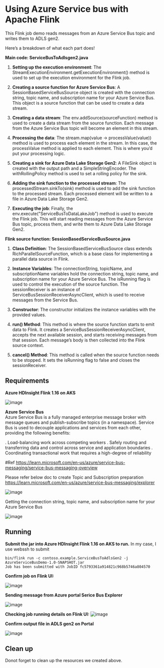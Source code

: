 # Using Azure Service bus with Apache Flink 

This Flink job demo reads messages from an Azure Service Bus topic and writes them to ADLS gen2.

Here’s a breakdown of what each part does!

**Main code: ServiceBusToAdlsgen2.java**

1. **Setting up the execution environment**: The StreamExecutionEnvironment.getExecutionEnvironment() method is used to set up the execution environment for the Flink job.

2. **Creating a source function for Azure Service Bus**: A SessionBasedServiceBusSource object is created with the connection string, topic name, and subscription name for your Azure Service Bus. This object is a source function that can be used to create a data stream.

3. **Creating a data stream**: The env.addSource(sourceFunction) method is used to create a data stream from the source function. Each message from the Azure Service Bus topic will become an element in this stream.

4. **Processing the data**: The stream.map(value -> processValue(value)) method is used to process each element in the stream. In this case, the processValue method is applied to each element. This is where you’d put your processing logic.

5. **Creating a sink for Azure Data Lake Storage Gen2**: A FileSink object is created with the output path and a SimpleStringEncoder. The withRollingPolicy method is used to set a rolling policy for the sink.

6. **Adding the sink function to the processed stream**: The processedStream.sinkTo(sink) method is used to add the sink function to the processed stream. Each processed element will be written to a file in Azure Data Lake Storage Gen2.

7. **Executing the job**: Finally, the env.execute("ServiceBusToDataLakeJob") method is used to execute the Flink job. This will start reading messages from the Azure Service Bus topic, process them, and write them to Azure Data Lake Storage Gen2.

**Flink source function: SessionBasedServiceBusSource.java**

1. **Class Definition**: The SessionBasedServiceBusSource class extends RichParallelSourceFunction<String>, which is a base class for implementing a parallel data source in Flink.

2. **Instance Variables**: The connectionString, topicName, and subscriptionName variables hold the connection string, topic name, and subscription name for your Azure Service Bus. The isRunning flag is used to control the execution of the source function. The sessionReceiver is an instance of ServiceBusSessionReceiverAsyncClient, which is used to receive messages from the Service Bus.

3. **Constructor**: The constructor initializes the instance variables with the provided values.

4. **run() Method**: This method is where the source function starts to emit data to Flink. It creates a ServiceBusSessionReceiverAsyncClient, accepts the next available session, and starts receiving messages from that session. Each message’s body is then collected into the Flink source context.

5. **cancel() Method**: This method is called when the source function needs to be stopped. It sets the isRunning flag to false and closes the sessionReceiver.

## Requirements

**Azure HDInsight Flink 1.16 on AKS**

![image](https://github.com/Baiys1234/hdinsight-aks/assets/35547706/18d1000c-9c18-4017-8a9b-9d3e4920cfb7)


**Azure Service Bus** <br>
Azure Service Bus is a fully managed enterprise message broker with message queues and publish-subscribe topics (in a namespace). Service Bus is used to decouple applications and services from each other, providing the following benefits:

. Load-balancing work across competing workers
. Safely routing and transferring data and control across service and application boundaries
. Coordinating transactional work that requires a high-degree of reliability

#Ref
https://learn.microsoft.com/en-us/azure/service-bus-messaging/service-bus-messaging-overview

Please refer below doc to create Topic and Subscription preparation 
https://learn.microsoft.com/en-us/azure/service-bus-messaging/explorer

![image](https://github.com/Baiys1234/hdinsight-aks/assets/35547706/a61a13a9-d53b-423c-8e43-477e13e32fc2)

Getting the connection string, topic name, and subscription name for your Azure Service Bus

![image](https://github.com/Azure-Samples/hdinsight-aks/assets/35547706/0fdd9386-aa66-4212-9105-37dc63af708a)


## Running

**Submit the jar into Azure HDInsight Flink 1.16 on AKS to run.**
In my case, I use webssh to submit
```
bin/flink run -c contoso.example.ServiceBusToAdlsGen2 -j AzureServiceBusDemo-1.0-SNAPSHOT.jar
Job has been submitted with JobID fc5793361a914821c968b5746a804570
```

**Confirm job on Flink UI:**

![image](https://github.com/Baiys1234/hdinsight-aks/assets/35547706/eeb5fb08-c15c-4917-9899-7fbb9ce8277c)

**Sending message from Azure portal Serice Bus Explorer**

![image](https://github.com/Baiys1234/hdinsight-aks/assets/35547706/d4ba1c3c-0b48-458c-b082-0a1a8c1d3624)

**Checking job running details on Flink UI:**
![image](https://github.com/Baiys1234/hdinsight-aks/assets/35547706/50f5ad9a-d841-4636-bce7-bc0be68e5959)

**Confirm output file in ADLS gen2 on Portal**

![image](https://github.com/Baiys1234/hdinsight-aks/assets/35547706/efa9c03d-3449-4f9e-96b7-c1e010f67813)

## Clean up

Donot forget to clean up the resources we created above.








